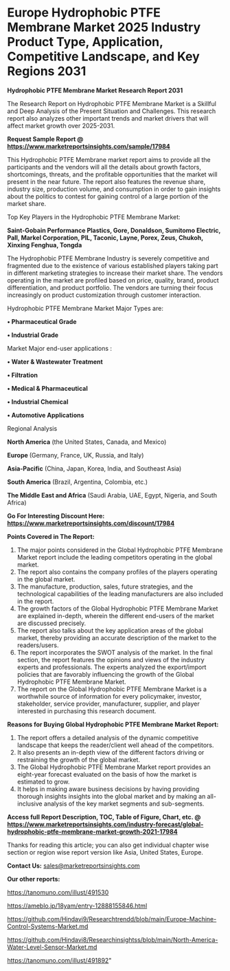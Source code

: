  # Europe Hydrophobic PTFE Membrane Market 2025 Industry Product Type, Application, Competitive Landscape, and Key Regions 2031

<strong>Hydrophobic PTFE Membrane Market Research Report 2031</strong>

The Research Report on Hydrophobic PTFE Membrane Market is a Skillful and Deep Analysis of the Present Situation and Challenges. This research report also analyzes other important trends and market drivers that will affect market growth over 2025-2031.

<strong>Request Sample Report @ <a href=https://www.marketreportsinsights.com/sample/17984>https://www.marketreportsinsights.com/sample/17984</a></strong>

This Hydrophobic PTFE Membrane market report aims to provide all the participants and the vendors will all the details about growth factors, shortcomings, threats, and the profitable opportunities that the market will present in the near future. The report also features the revenue share, industry size, production volume, and consumption in order to gain insights about the politics to contest for gaining control of a large portion of the market share.

Top Key Players in the Hydrophobic PTFE Membrane Market:

<strong>Saint-Gobain Performance Plastics, Gore, Donaldson, Sumitomo Electric, Pall, Markel Corporation, PIL, Taconic, Layne, Porex, Zeus, Chukoh, Xinxing Fenghua, Tongda</strong>

The Hydrophobic PTFE Membrane Industry is severely competitive and fragmented due to the existence of various established players taking part in different marketing strategies to increase their market share. The vendors operating in the market are profiled based on price, quality, brand, product differentiation, and product portfolio. The vendors are turning their focus increasingly on product customization through customer interaction.

Hydrophobic PTFE Membrane Market Major Types are:

<strong>• Pharmaceutical Grade

• Industrial Grade</strong>

Market Major end-user applications :

<strong>• Water & Wastewater Treatment

• Filtration

• Medical & Pharmaceutical

• Industrial Chemical

• Automotive Applications</strong>

Regional Analysis

</u><strong><b>North America</b></strong> (the United States, Canada, and Mexico)

<strong><b>Europe </b></strong>(Germany, France, UK, Russia, and Italy)

<strong><b>Asia-Pacific</b></strong> (China, Japan, Korea, India, and Southeast Asia)

<strong><b>South America</b></strong> (Brazil, Argentina, Colombia, etc.)

<strong><b>The Middle East and Africa</b></strong> (Saudi Arabia, UAE, Egypt, Nigeria, and South Africa)

<strong>Go For Interesting Discount Here: <a href=https://www.marketreportsinsights.com/discount/17984>https://www.marketreportsinsights.com/discount/17984</a></strong>

<strong>Points Covered in The Report:</strong>
<ol>
  <li>The major points considered in the Global Hydrophobic PTFE Membrane Market report include the leading competitors operating in the global market.</li>
  <li>The report also contains the company profiles of the players operating in the global market.</li>
  <li>The manufacture, production, sales, future strategies, and the technological capabilities of the leading manufacturers are also included in the report.</li>
  <li>The growth factors of the Global Hydrophobic PTFE Membrane Market are explained in-depth, wherein the different end-users of the market are discussed precisely.</li>
  <li>The report also talks about the key application areas of the global market, thereby providing an accurate description of the market to the readers/users.</li>
  <li>The report incorporates the SWOT analysis of the market. In the final section, the report features the opinions and views of the industry experts and professionals. The experts analyzed the export/import policies that are favorably influencing the growth of the Global Hydrophobic PTFE Membrane Market.</li>
  <li>The report on the Global Hydrophobic PTFE Membrane Market is a worthwhile source of information for every policymaker, investor, stakeholder, service provider, manufacturer, supplier, and player interested in purchasing this research document.</li>
</ol>
<strong>Reasons for Buying Global Hydrophobic PTFE Membrane Market Report:</strong>

<ol>
  <li>The report offers a detailed analysis of the dynamic competitive landscape that keeps the reader/client well ahead of the competitors.</li>
  <li>It also presents an in-depth view of the different factors driving or restraining the growth of the global market.</li>
  <li>The Global Hydrophobic PTFE Membrane Market report provides an eight-year forecast evaluated on the basis of how the market is estimated to grow.</li>
  <li>It helps in making aware business decisions by having providing thorough insights insights into the global market and by making an all-inclusive analysis of the key market segments and sub-segments.</li>
</ol>
<strong>Access full Report Description, TOC, Table of Figure, Chart, etc. @ <a href=https://www.marketreportsinsights.com/industry-forecast/global-hydrophobic-ptfe-membrane-market-growth-2021-17984>https://www.marketreportsinsights.com/industry-forecast/global-hydrophobic-ptfe-membrane-market-growth-2021-17984</a></strong>


Thanks for reading this article; you can also get individual chapter wise section or region wise report version like Asia, United States, Europe.

<strong>Contact Us:</strong>
sales@marketreportsinsights.com

<strong>Our other reports:</strong>

<a href=https://tanomuno.com/illust/491530>https://tanomuno.com/illust/491530</a>

<a href=https://ameblo.jp/18yam/entry-12888155846.html>https://ameblo.jp/18yam/entry-12888155846.html</a>

<a href=https://github.com/Hindavi9/Researchtrendd/blob/main/Europe-Machine-Control-Systems-Market.md>https://github.com/Hindavi9/Researchtrendd/blob/main/Europe-Machine-Control-Systems-Market.md</a>

<a href=https://github.com/Hindavi8/Researchinsightss/blob/main/North-America-Water-Level-Sensor-Market.md>https://github.com/Hindavi8/Researchinsightss/blob/main/North-America-Water-Level-Sensor-Market.md</a>

<a href=https://tanomuno.com/illust/491892>https://tanomuno.com/illust/491892</a>"
